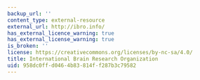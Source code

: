 ```yaml
---
backup_url: ''
content_type: external-resource
external_url: http://ibro.info/
has_external_licence_warning: true
has_external_license_warning: true
is_broken: ''
license: https://creativecommons.org/licenses/by-nc-sa/4.0/
title: International Brain Research Organization
uid: 958dc0ff-d046-4b83-814f-f287b3c79582
---
```

